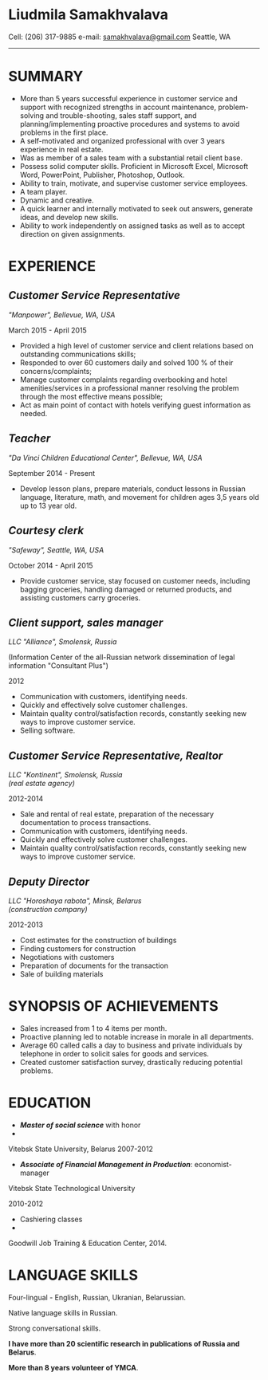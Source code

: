 # **Liudmila Samakhvalava**
Cell: (206) 317-9885           e-mail: samakhvalava@gmail.com
Seattle, WA

-----------------------------

# **SUMMARY**

- More than 5 years successful experience in customer service and support with recognized strengths in account maintenance, problem-solving and trouble-shooting, sales staff support, and planning/implementing proactive procedures and systems to avoid problems in the first place. 
- A self-motivated and organized professional with over 3 years experience in real estate. 
- Was as member of a sales team with a substantial retail client base. 
- Possess solid computer skills. Proficient in Microsoft Excel, Microsoft Word, PowerPoint, Publisher, Photoshop, Outlook.
- Ability to train, motivate, and supervise customer service employees.
- A team player.
- Dynamic and creative.
- A quick learner and internally motivated to seek out answers, generate ideas, and develop new skills.
 - Ability to work independently on assigned tasks as well as to accept direction on given assignments.

# **EXPERIENCE**

## ***Customer Service Representative***

*"Manpower", Bellevue, WA, USA*

March 2015 - April 2015

- Provided a high level of customer service and client relations based on outstanding communications skills;
- Responded to over 60 customers daily and solved 100 % of their concerns/complaints;
- Manage customer complaints regarding overbooking and hotel amenities/services in a professional manner resolving the problem through the most effective means possible;
- Act as main point of contact with hotels verifying guest information as needed.

## ***Teacher*** 

*"Da Vinci Children Educational Center", Bellevue, WA, USA*

September 2014 - Present

- Develop lesson plans, prepare materials, conduct lessons in Russian language, literature, math, and movement for children ages 3,5 years old up to 13 year old.

## ***Courtesy clerk***

*"Safeway", Seattle, WA, USA* 

October 2014 - April 2015

- Provide customer service, stay focused on customer needs, including bagging groceries, handling damaged or returned products, and assisting customers carry groceries. 

## ***Client support, sales manager***

*LLC "Alliance", Smolensk, Russia* 

(Information Center of the all-Russian network dissemination of legal information
 "Consultant Plus")
 
 2012

- Communication with customers, identifying needs.
- Quickly and effectively solve customer challenges.
- Maintain quality control/satisfaction records, constantly seeking new ways to improve customer service.
- Selling software.

## ***Customer Service Representative, Realtor***

*LLC "Kontinent", Smolensk, Russia*    
*(real estate agency)*

2012-2014

- Sale and rental of real estate, preparation of the necessary documentation to process transactions.
- Communication with customers, identifying needs.
- Quickly and effectively solve customer challenges.
- Maintain quality control/satisfaction records, constantly seeking new ways to improve customer service.

## ***Deputy Director***

*LLC "Horoshaya rabota", Minsk, Belarus*  
*(construction company)*

2012-2013

- Cost estimates for the construction of buildings
- Finding customers for construction
- Negotiations with customers
- Preparation of documents for the transaction
- Sale of building materials

# **SYNOPSIS OF ACHIEVEMENTS**

- Sales increased from 1 to 4 items per month.
- Proactive planning led to notable increase in morale in all departments.
- Average 60 called calls a day to business and private individuals by telephone in order to solicit sales for goods and services.
- Created customer satisfaction survey, drastically reducing potential problems.

# **EDUCATION**
- ***Master of social science*** with honor 
- 
Vitebsk State University, Belarus
2007-2012
- ***Associate of Financial Management in Production***:
 economist-manager  

Vitebsk State Technological University

2010-2012

- Cashiering classes            
- 
Goodwill Job Training & Education Center, 2014.
 
# **LANGUAGE SKILLS**

Four-lingual - English, Russian, Ukranian, Belarussian.

Native language skills in Russian.

Strong conversational skills.

**I have more than 20 scientific research in publications of Russia and Belarus**.

**More than 8 years volunteer of YMCA**. 

